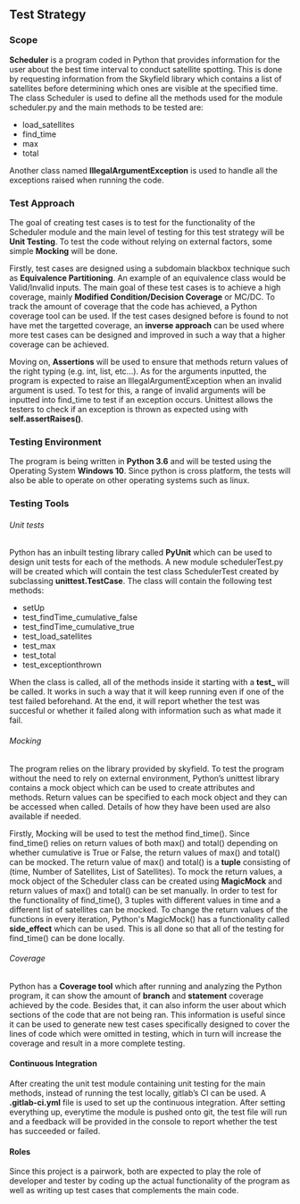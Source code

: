 ## Test Strategy

### Scope
**Scheduler** is a program coded in Python that provides information for the user about the best time interval to conduct satellite spotting. This is done by requesting information from the Skyfield library which contains a list of satellites before determining which ones are visible at the specified time. The class Scheduler is used to define all the methods used for the module scheduler.py and the main methods to be tested are:
* load_satellites
* find_time
* max
* total

Another class named **IllegalArgumentException** is used to handle all the exceptions raised when running the code. 
### Test Approach
The goal of creating test cases is to test for the functionality of the Scheduler module and the main level of testing for this test strategy will be **Unit Testing**. To test the code without relying on external factors, some simple **Mocking** will be done.

Firstly, test cases are designed using a subdomain blackbox technique such as **Equivalence Partitioning**. An example of an equivalence class would be Valid/Invalid inputs. The main goal of these test cases is to achieve a high coverage, mainly **Modified Condition/Decision Coverage** or MC/DC. To track the amount of coverage that the code has achieved, a Python coverage tool can be used. If the test cases designed before is found to not have met the targetted coverage, an **inverse approach** can be used where more test cases can be designed and improved in such a way that a higher coverage can be achieved. 

Moving on, **Assertions** will be used to ensure that methods return values of the right typing (e.g. int, list, etc...). As for the arguments inputted, the program is expected to raise an IllegalArgumentException when an invalid argument is used. To test for this, a range of invalid arguments will be inputted into find_time to test if an exception occurs. Unittest allows the testers to check if an exception is thrown as expected using with **self.assertRaises()**.

### Testing Environment
The program is being written in **Python 3.6** and will be tested using the Operating System **Windows 10**. Since python is cross platform, the tests will also be able to operate on other operating systems such as linux. 

### Testing Tools
###### Unit tests
Python has an inbuilt testing library called **PyUnit** which can be used to design unit tests for each of the methods. A new module schedulerTest.py will be created which will contain the test class SchedulerTest created by subclassing **unittest.TestCase**. The class will contain the following test methods:
* setUp
* test_findTime_cumulative_false
* test_findTime_cumulative_true
* test_load_satellites
* test_max
* test_total 
* test_exceptionthrown

When the class is called, all of the methods inside it starting with a **test_** will be called. It works in such a way that it will keep running even if one of the test failed beforehand. At the end, it will report whether the test was succesful or whether it failed along with information such as what made it fail.
###### Mocking
The program relies on the library provided by skyfield. To test the program without the need to rely on external environment, Python’s unittest library contains a mock object which can be used to create attributes and methods. Return values can be specified to each mock object and they can be accessed when called. Details of how they have been used are also available if needed. 

Firstly, Mocking will be used to test the method find_time(). Since find_time() relies on return values of both max() and total() depending on whether cumulative is True or False, the return values of max() and total() can be mocked. The return value of max() and total() is a **tuple** consisting of (time, Number of Satellites, List of Satellites). To mock the return values, a mock object of the Scheduler class can be created using **MagicMock** and return values of max() and total() can be set manually. In order to test for the functionality of find_time(), 3 tuples with different values in time and a different list of satellites can be mocked. To change the return values of the functions in every iteration, Python's MagicMock() has a functionality called **side_effect** which can be used. This is all done so that all of the testing for find_time() can be done locally.

###### Coverage
Python has a **Coverage tool** which after running and analyzing the Python program, it can show the amount of **branch** and **statement** coverage achieved by the code. Besides that, it can also inform the user about which sections of the code that are not being ran. This information is useful since it can be used to generate new test cases specifically designed to cover the lines of code which were omitted in testing, which in turn will increase the coverage and result in a more complete testing.

#### Continuous Integration
After creating the unit test module containing unit testing for the main methods, instead of running the test locally, gitlab’s CI can be used. A **.gitlab-ci.yml** file is used to set up the continuous integration. After setting everything up, everytime the module is pushed onto git, the test file will run and a feedback will be provided in the console to report whether the test has succeeded or failed. 

#### Roles
Since this project is a pairwork, both are expected to play the role of developer and tester by coding up the actual functionality of the program as well as writing up test cases that complements the main code.

